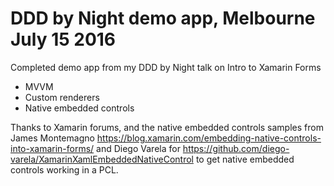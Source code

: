 # DDD by Night demo app, Melbourne July 15 2016
Completed demo app from my DDD by Night talk on Intro to Xamarin Forms
- MVVM
- Custom renderers
- Native embedded controls

Thanks to Xamarin forums, and the native embedded controls samples from James Montemagno https://blog.xamarin.com/embedding-native-controls-into-xamarin-forms/ and Diego Varela for https://github.com/diego-varela/XamarinXamlEmbeddedNativeControl to get native embedded controls working in a PCL.